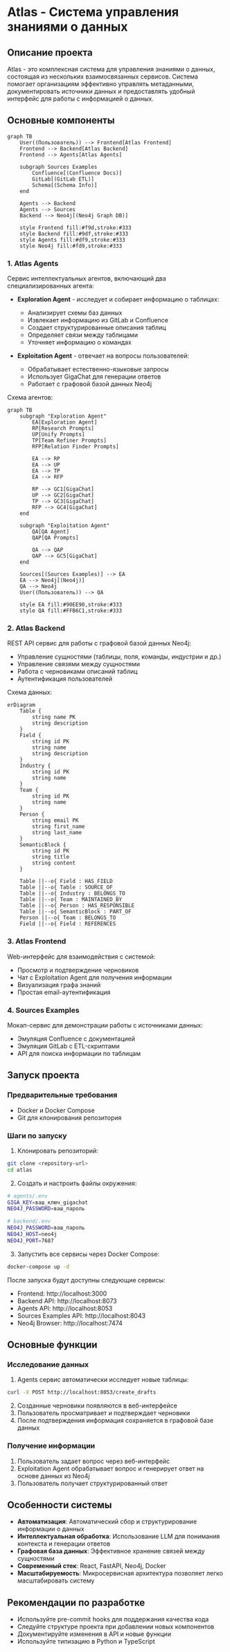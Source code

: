 # Atlas - Система управления знаниями о данных

## Описание проекта

Atlas - это комплексная система для управления знаниями о данных, состоящая из нескольких взаимосвязанных сервисов. Система помогает организациям эффективно управлять метаданными, документировать источники данных и предоставлять удобный интерфейс для работы с информацией о данных.

## Основные компоненты

```mermaid
graph TB
    User((Пользователь)) --> Frontend[Atlas Frontend]
    Frontend --> Backend[Atlas Backend]
    Frontend --> Agents[Atlas Agents]

    subgraph Sources Examples
        Confluence[(Confluence Docs)]
        GitLab[(GitLab ETL)]
        Schema[(Schema Info)]
    end

    Agents --> Backend
    Agents --> Sources
    Backend --> Neo4j[(Neo4j Graph DB)]

    style Frontend fill:#f9d,stroke:#333
    style Backend fill:#9df,stroke:#333
    style Agents fill:#df9,stroke:#333
    style Neo4j fill:#fd9,stroke:#333
```

### 1. Atlas Agents

Сервис интеллектуальных агентов, включающий два специализированных агента:

- **Exploration Agent** - исследует и собирает информацию о таблицах:
  - Анализирует схемы баз данных
  - Извлекает информацию из GitLab и Confluence
  - Создает структурированные описания таблиц
  - Определяет связи между таблицами
  - Уточняет информацию о командах

- **Exploitation Agent** - отвечает на вопросы пользователей:
  - Обрабатывает естественно-языковые запросы
  - Использует GigaChat для генерации ответов
  - Работает с графовой базой данных Neo4j

Схема агентов:
```mermaid
graph TB
    subgraph "Exploration Agent"
        EA[Exploration Agent]
        RP[Research Prompts]
        UP[Unify Prompts]
        TP[Team Refiner Prompts]
        RFP[Relation Finder Prompts]

        EA --> RP
        EA --> UP
        EA --> TP
        EA --> RFP

        RP --> GC1[GigaChat]
        UP --> GC2[GigaChat]
        TP --> GC3[GigaChat]
        RFP --> GC4[GigaChat]
    end

    subgraph "Exploitation Agent"
        QA[QA Agent]
        QAP[QA Prompts]

        QA --> QAP
        QAP --> GC5[GigaChat]
    end

    Sources[(Sources Examples)] --> EA
    EA --> Neo4j[(Neo4j)]
    QA --> Neo4j
    User((Пользователь)) --> QA

    style EA fill:#90EE90,stroke:#333
    style QA fill:#FFB6C1,stroke:#333
```

### 2. Atlas Backend

REST API сервис для работы с графовой базой данных Neo4j:

- Управление сущностями (таблицы, поля, команды, индустрии и др.)
- Управление связями между сущностями
- Работа с черновиками описаний таблиц
- Аутентификация пользователей

Схема данных:
```mermaid
erDiagram
    Table {
        string name PK
        string description
    }
    Field {
        string id PK
        string name
        string description
    }
    Industry {
        string id PK
        string name
    }
    Team {
        string id PK
        string name
    }
    Person {
        string email PK
        string first_name
        string last_name
    }
    SemanticBlock {
        string id PK
        string title
        string content
    }

    Table ||--o{ Field : HAS_FIELD
    Table ||--o{ Table : SOURCE_OF
    Table ||--o{ Industry : BELONGS_TO
    Table ||--o{ Team : MAINTAINED_BY
    Table ||--o{ Person : HAS_RESPONSIBLE
    Table ||--o{ SemanticBlock : PART_OF
    Person ||--o{ Team : BELONGS_TO
    Field ||--o{ Field : REFERENCES
```

### 3. Atlas Frontend

Web-интерфейс для взаимодействия с системой:

- Просмотр и подтверждение черновиков
- Чат с Exploitation Agent для получения информации
- Визуализация графа знаний
- Простая email-аутентификация

### 4. Sources Examples

Мокап-сервис для демонстрации работы с источниками данных:

- Эмуляция Confluence с документацией
- Эмуляция GitLab с ETL-скриптами
- API для поиска информации по таблицам

## Запуск проекта

### Предварительные требования

- Docker и Docker Compose
- Git для клонирования репозитория

### Шаги по запуску

1. Клонировать репозиторий:
```bash
git clone <repository-url>
cd atlas
```

2. Создать и настроить файлы окружения:

```bash
# agents/.env
GIGA_KEY=ваш_ключ_gigachat
NEO4J_PASSWORD=ваш_пароль

# backend/.env
NEO4J_PASSWORD=ваш_пароль
NEO4J_HOST=neo4j
NEO4J_PORT=7687
```

3. Запустить все сервисы через Docker Compose:

```bash
docker-compose up -d
```

После запуска будут доступны следующие сервисы:

- Frontend: http://localhost:3000
- Backend API: http://localhost:8073
- Agents API: http://localhost:8053
- Sources Examples API: http://localhost:8043
- Neo4j Browser: http://localhost:7474

## Основные функции

### Исследование данных

1. Agents сервис автоматически исследует новые таблицы:
```bash
curl -X POST http://localhost:8053/create_drafts
```

2. Созданные черновики появляются в веб-интерфейсе
3. Пользователь просматривает и подтверждает черновики
4. После подтверждения информация сохраняется в графовой базе данных

### Получение информации

1. Пользователь задает вопрос через веб-интерфейс
2. Exploitation Agent обрабатывает вопрос и генерирует ответ на основе данных из Neo4j
3. Пользователь получает структурированный ответ

## Особенности системы

- **Автоматизация**: Автоматический сбор и структурирование информации о данных
- **Интеллектуальная обработка**: Использование LLM для понимания контекста и генерации ответов
- **Графовая база данных**: Эффективное хранение связей между сущностями
- **Современный стек**: React, FastAPI, Neo4j, Docker
- **Масштабируемость**: Микросервисная архитектура позволяет легко масштабировать систему

## Рекомендации по разработке

- Используйте pre-commit hooks для поддержания качества кода
- Следуйте структуре проекта при добавлении новых компонентов
- Документируйте изменения в API и новые функции
- Используйте типизацию в Python и TypeScript
